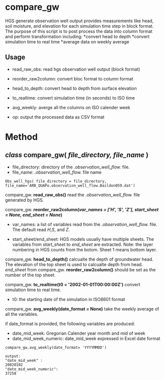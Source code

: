# compare_gw

HGS generate observation well output provides measurements like head, soil moisture, and elevation for 
each simulation time step in block format. The purpose of this script is to post process the data into
column format and perform transformation including:
*convert head to depth
*convert simulation time to real time
*average data on weekly average
		
## Usage

* read_raw_obs: read hgs observation well output (block format)

* reorder_raw2column: convert bloc format to column format

* head_to_depth: convert head to depth from surface elevation

* to_realtime: convert simulation time (in seconds) to ISO time 

* avg_weekly: averge all the columns on ISO calender week

* op: output the processed data as CSV format

# Method

## *class* compare_gw( *file_directory, file_name* )
 * file_directory: directory of the *.observation_well_flow.* file.
 * file_name: *.observation_well_flow.* file name 
```
Obs_well_hgs( file_directory = file_directory, file_name='ARB_QUAPo.observation_well_flow.Baildon059.dat')
```

compare_gw. **read_raw_obs()**
read the *.observation_well_flow.* file generated by HGS.

compare_gw. **reorder_raw2column(*var_names = ['H', 'S', 'Z'], start_sheet = None, end_sheet = None*)**
- var_names: a list of variables read from the *.observation_well_flow.* file. The default read *H*,*S*, and *Z*.
		
- start_sheet/end_sheet: HGS models usually have multiple sheets. The variables from *start_sheet* to *end_sheet* are extracted. Note: the layer numbering in HGS counts from the botom. Sheet 1 means bottom layer.

compare_gw. **head_to_depth()**
calcualte the depth of groundwater head. The elevation of the top sheet is used to calcualte depth from head. *end_sheet* from compare_gw. **reorder_raw2column()** should be set as the number of the top sheet.

compare_gw. **to_realtime(t0 = '2002-01-01T00:00:00Z')**
convert simulation time to real time. 
- t0: the starting date of the simulation in ISO8601 format

compare_gw. **avg_weekly(date_format = None)**
take the weekly average of all the variables. 

if date_format is provided, the following variables are produced:
- date_mid_week: Gregorian Calender year month and mid of week
- date_mid_week_numeric: date_mid_week expressed in Excel date format
```
compare_gw.avg_weekly(date_format= 'YYYYMMDD')

output:
"date_mid_week" : 
20020102
"date_mid_week_numeric":
37258

```






